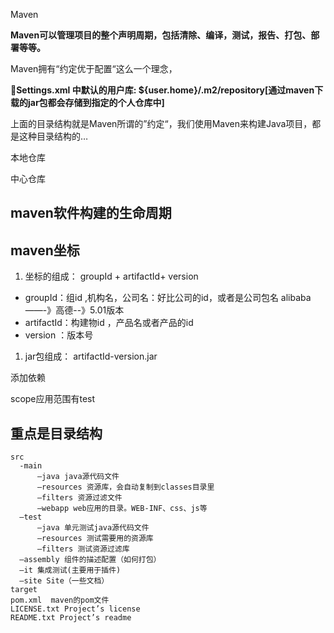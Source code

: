 Maven



**Maven可以管理项目的整个声明周期，包括清除、编译，测试，报告、打包、部署等等。**



Maven拥有“约定优于配置“这么一个理念，



**Settings.xml 中默认的用户库: ${user.home}/.m2/repository[通过maven下载的jar包都会存储到指定的个人仓库中]**





上面的目录结构就是Maven所谓的”约定“，我们使用Maven来构建Java项目，都是这种目录结构的…



本地仓库



中心仓库





## maven软件构建的生命周期	



## maven坐标

1. 坐标的组成： groupId + artifactId+ version

- groupId：组id ,机构名，公司名：好比公司的id，或者是公司包名
  alibaba ——-》高德--》5.01版本
- artifactId：构建物id ，产品名或者产品的id
- version ：版本号

1. jar包组成：
   artifactId-version.jar









添加依赖

scope应用范围有test





## 重点是目录结构

```
src
  -main
      –java java源代码文件
      –resources 资源库，会自动复制到classes目录里
      –filters 资源过滤文件
      –webapp web应用的目录。WEB-INF、css、js等
  –test
      –java 单元测试java源代码文件
      –resources 测试需要用的资源库
      –filters 测试资源过滤库
  –assembly 组件的描述配置（如何打包）
  –it 集成测试(主要用于插件)
  –site Site（一些文档）
target
pom.xml  maven的pom文件
LICENSE.txt Project’s license
README.txt Project’s readme
```

